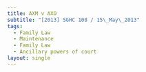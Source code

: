 ```yaml
---
title: AXM v AXO
subtitle: "[2013] SGHC 108 / 15\_May\_2013"
tags:
  - Family Law
  - Maintenance
  - Family Law
  - Ancillary powers of court
layout: single
---
```


